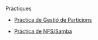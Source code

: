 Pràctiques

- [Pràctica de Gestió de Particions](https://htmlpreview.github.io/?https://github.com/OscarBePl/Portfoli/blob/main/Moduls/M01-SistemesInformatics/UF2/Pr%C3%A0ctica%20Gesti%C3%B3%20De%20Particions/Pr%C3%A0cticaGesti%C3%B3DeParticions.html)

- [Pràctica de NFS/Samba](https://htmlpreview.github.io/?https://github.com/OscarBePl/Portfoli/blob/main/Moduls/M01-SistemesInformatics/UF2/Pr%C3%A0ctica%20NFS-Samba/Pr%C3%A0cticaNFSSamba.html)
